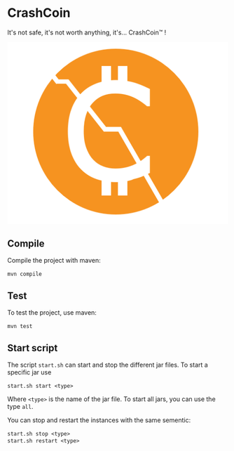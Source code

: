 # CrashCoin
It's not safe, it's not worth anything, it's... CrashCoin™ !

![logo](./more/logo.png "CrashCoin™")

## Compile
Compile the project with maven:
```
mvn compile
```

## Test
To test the project, use maven:
```
mvn test
```

## Start script
The script `start.sh` can start and stop the different jar files.  To start a specific jar use
```
start.sh start <type>
```
Where `<type>` is the name of the jar file.  To start all jars, you can use the type `all`.            
             
You can stop and restart the instances with the same sementic: 
```
start.sh stop <type>
start.sh restart <type>
```
